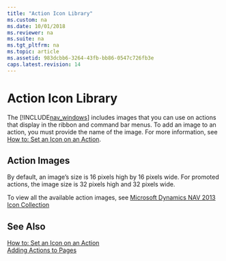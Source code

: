 ```yaml
---
title: "Action Icon Library"
ms.custom: na
ms.date: 10/01/2018
ms.reviewer: na
ms.suite: na
ms.tgt_pltfrm: na
ms.topic: article
ms.assetid: 983dcbb6-3264-43fb-bb86-0547c726fb3e
caps.latest.revision: 14
---
```

# Action Icon Library
The [!INCLUDE[nav_windows](includes/nav_windows_md.md)] includes images that you can use on actions that display in the ribbon and command bar menus. To add an image to an action, you must provide the name of the image. For more information, see [How to: Set an Icon on an Action](How-to--Set-an-Icon-on-an-Action.md).  
  
## Action Images  
 By default, an image’s size is 16 pixels high by 16 pixels wide. For promoted actions, the image size is 32 pixels high and 32 pixels wide.  
  
 To view all the available action images, see [Microsoft Dynamics NAV 2013 Icon Collection](https://go.microsoft.com/fwlink/?LinkID=394623)  
  
## See Also  
 [How to: Set an Icon on an Action](How-to--Set-an-Icon-on-an-Action.md)   
 [Adding Actions to Pages](Adding-Actions-to-Pages.md)
